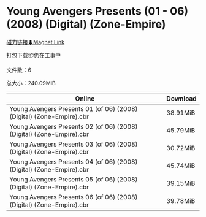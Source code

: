 # Young Avengers Presents (01 - 06) (2008) (Digital) (Zone-Empire)

[磁力链接⬇Magnet Link](magnet:?xt=urn:btih:0044fdd4677c255da07e26bc458ad432853aaf7f&dn=Young%20Avengers%20Presents%20%2801%20-%2006%29%20%282008%29%20%28Digital%29%20%28Zone-Empire%29)

打包下载📦仍在工事中

文件数：6

总大小：240.09MiB

Online | Download
--- | ---
Young Avengers Presents 01 (of 06) (2008) (Digital) (Zone-Empire).cbr | 38.91MiB
Young Avengers Presents 02 (of 06) (2008) (Digital) (Zone-Empire).cbr | 45.79MiB
Young Avengers Presents 03 (of 06) (2008) (Digital) (Zone-Empire).cbr | 30.72MiB
Young Avengers Presents 04 (of 06) (2008) (Digital) (Zone-Empire).cbr | 45.74MiB
Young Avengers Presents 05 (of 06) (2008) (Digital) (Zone-Empire).cbr | 39.15MiB
Young Avengers Presents 06 (of 06) (2008) (Digital) (Zone-Empire).cbr | 39.78MiB
